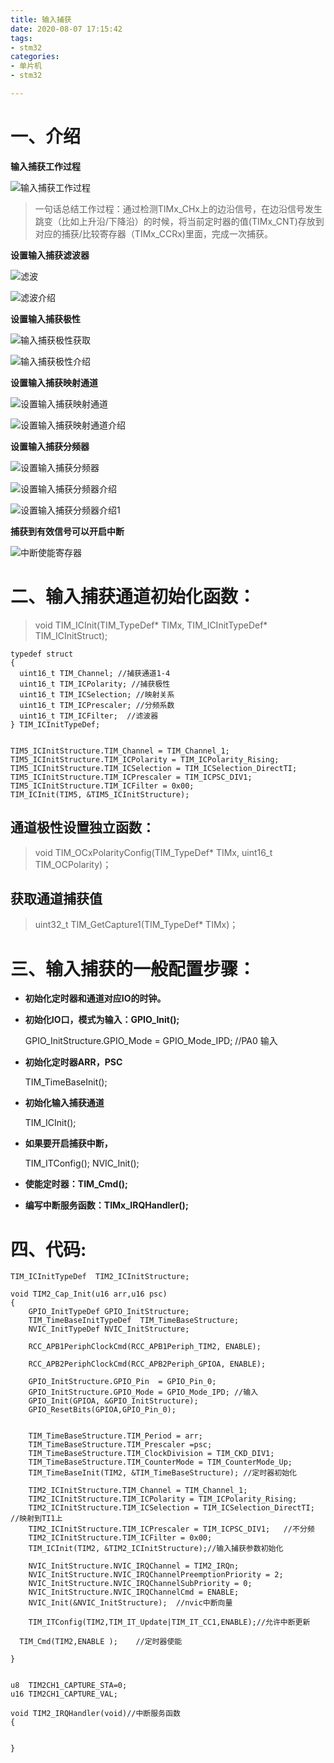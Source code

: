 ```yaml
---
title: 输入捕获
date: 2020-08-07 17:15:42
tags: 
- stm32
categories:
- 单片机
- stm32

---
```


# 一、介绍 #

**输入捕获工作过程**


![输入捕获工作过程](/images/单片机/stm32/输入捕获/输入捕获工作过程.png)





> 一句话总结工作过程：通过检测TIMx_CHx上的边沿信号，在边沿信号发生跳变（比如上升沿/下降沿）的时候，将当前定时器的值(TIMx_CNT)存放到对应的捕获/比较寄存器（TIMx_CCRx)里面，完成一次捕获。




**设置输入捕获滤波器**


![滤波](/images/单片机/stm32/输入捕获/滤波.png)



![滤波介绍](/images/单片机/stm32/输入捕获/滤波介绍.png)



**设置输入捕获极性**

![输入捕获极性获取](/images/单片机/stm32/输入捕获/输入捕获极性获取.png)

![输入捕获极性介绍](/images/单片机/stm32/输入捕获/输入捕获极性介绍.png)




**设置输入捕获映射通道**


![设置输入捕获映射通道](/images/单片机/stm32/输入捕获/设置输入捕获映射通道.png)

![设置输入捕获映射通道介绍](/images/单片机/stm32/输入捕获/设置输入捕获映射通道介绍.png)


**设置输入捕获分频器**


![设置输入捕获分频器](/images/单片机/stm32/输入捕获/设置输入捕获分频器.png)



![设置输入捕获分频器介绍](/images/单片机/stm32/输入捕获/设置输入捕获分频器介绍.png)



![设置输入捕获分频器介绍1](/images/单片机/stm32/输入捕获/设置输入捕获分频器介绍1.png)



**捕获到有效信号可以开启中断**



![中断使能寄存器](/images/单片机/stm32/输入捕获/中断使能寄存器.png)





# 二、输入捕获通道初始化函数： #

> void TIM_ICInit(TIM_TypeDef* TIMx, TIM_ICInitTypeDef* TIM_ICInitStruct);
	
	typedef struct
	{
	  uint16_t TIM_Channel; //捕获通道1-4   
	  uint16_t TIM_ICPolarity; //捕获极性
	  uint16_t TIM_ICSelection; //映射关系
	  uint16_t TIM_ICPrescaler; //分频系数
	  uint16_t TIM_ICFilter;  //滤波器
	} TIM_ICInitTypeDef;
	
	
	TIM5_ICInitStructure.TIM_Channel = TIM_Channel_1; TIM5_ICInitStructure.TIM_ICPolarity = TIM_ICPolarity_Rising;
	TIM5_ICInitStructure.TIM_ICSelection = TIM_ICSelection_DirectTI; 
	TIM5_ICInitStructure.TIM_ICPrescaler = TIM_ICPSC_DIV1;
	TIM5_ICInitStructure.TIM_ICFilter = 0x00;
	TIM_ICInit(TIM5, &TIM5_ICInitStructure);


## 通道极性设置独立函数： ##

> void TIM_OCxPolarityConfig(TIM_TypeDef* TIMx, uint16_t TIM_OCPolarity)；


## 获取通道捕获值 ##


> uint32_t TIM_GetCapture1(TIM_TypeDef* TIMx)；


# 三、输入捕获的一般配置步骤： #



- **初始化定时器和通道对应IO的时钟。** 

- **初始化IO口，模式为输入：GPIO_Init();**

    GPIO_InitStructure.GPIO_Mode = GPIO_Mode_IPD; //PA0 输入

- **初始化定时器ARR，PSC**

    TIM_TimeBaseInit();

- **初始化输入捕获通道**

    TIM_ICInit();

- **如果要开启捕获中断，**

    TIM_ITConfig();
    NVIC_Init();

- **使能定时器：TIM_Cmd();**

- **编写中断服务函数：TIMx_IRQHandler();**


# 四、代码: #


	TIM_ICInitTypeDef  TIM2_ICInitStructure;
	
	void TIM2_Cap_Init(u16 arr,u16 psc)
	{	 
		GPIO_InitTypeDef GPIO_InitStructure;
		TIM_TimeBaseInitTypeDef  TIM_TimeBaseStructure;
	 	NVIC_InitTypeDef NVIC_InitStructure;
	
		RCC_APB1PeriphClockCmd(RCC_APB1Periph_TIM2, ENABLE);
	
	    RCC_APB2PeriphClockCmd(RCC_APB2Periph_GPIOA, ENABLE); 
		
		GPIO_InitStructure.GPIO_Pin  = GPIO_Pin_0;  
		GPIO_InitStructure.GPIO_Mode = GPIO_Mode_IPD; //输入
		GPIO_Init(GPIOA, &GPIO_InitStructure);
		GPIO_ResetBits(GPIOA,GPIO_Pin_0);						­
		
		 
		TIM_TimeBaseStructure.TIM_Period = arr; 
		TIM_TimeBaseStructure.TIM_Prescaler =psc; 	
		TIM_TimeBaseStructure.TIM_ClockDivision = TIM_CKD_DIV1; 
		TIM_TimeBaseStructure.TIM_CounterMode = TIM_CounterMode_Up;  
		TIM_TimeBaseInit(TIM2, &TIM_TimeBaseStructure); //定时器初始化

		TIM2_ICInitStructure.TIM_Channel = TIM_Channel_1; 
	  	TIM2_ICInitStructure.TIM_ICPolarity = TIM_ICPolarity_Rising;	
	  	TIM2_ICInitStructure.TIM_ICSelection = TIM_ICSelection_DirectTI; //映射到TI1上
	  	TIM2_ICInitStructure.TIM_ICPrescaler = TIM_ICPSC_DIV1;	 //不分频
	  	TIM2_ICInitStructure.TIM_ICFilter = 0x00;
	  	TIM_ICInit(TIM2, &TIM2_ICInitStructure);//输入捕获参数初始化
		
		NVIC_InitStructure.NVIC_IRQChannel = TIM2_IRQn;  
		NVIC_InitStructure.NVIC_IRQChannelPreemptionPriority = 2;  
		NVIC_InitStructure.NVIC_IRQChannelSubPriority = 0;  
		NVIC_InitStructure.NVIC_IRQChannelCmd = ENABLE; 
		NVIC_Init(&NVIC_InitStructure);  //nvic中断向量
		
		TIM_ITConfig(TIM2,TIM_IT_Update|TIM_IT_CC1,ENABLE);//允许中断更新
		
	  TIM_Cmd(TIM2,ENABLE ); 	//定时器使能
	 
	}
	
	
	u8  TIM2CH1_CAPTURE_STA=0;		    				
	u16	TIM2CH1_CAPTURE_VAL;	
	 
	void TIM2_IRQHandler(void)//中断服务函数
	{
	
	
	}